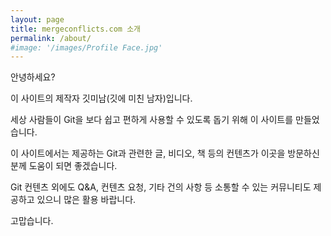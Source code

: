 ```yaml
---
layout: page
title: mergeconflicts.com 소개
permalink: /about/
#image: '/images/Profile Face.jpg'
---
```


안녕하세요?

이 사이트의 제작자 깃미남(깃에 미친 남자)입니다.

세상 사람들이 Git을 보다 쉽고 편하게 사용할 수 있도록 돕기 위해 이 사이트를 만들었습니다.

이 사이트에서는 제공하는 Git과 관련한 글, 비디오, 책 등의 컨텐츠가 이곳을 방문하신 분께 도움이 되면 좋겠습니다.

Git 컨텐츠 외에도 Q&A, 컨텐츠 요청, 기타 건의 사항 등 소통할 수 있는 커뮤니티도 제공하고 있으니 많은 활용 바랍니다.

고맙습니다.
